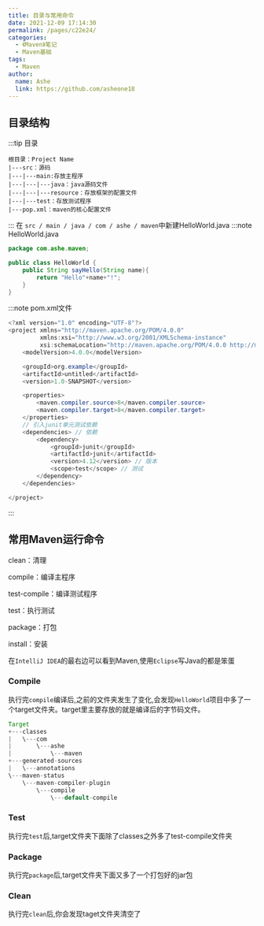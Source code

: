 ```yaml
---
title: 目录与常用命令
date: 2021-12-09 17:14:30
permalink: /pages/c22e24/
categories:
  - 《Maven》笔记
  - Maven基础
tags:
  - Maven
author:
  name: Ashe
  link: https://github.com/asheone18
---
```


## 目录结构
:::tip 目录
```
根目录：Project Name
|---src：源码
|---|---main:存放主程序
|---|---|---java：java源码文件
|---|---|---resource：存放框架的配置文件
|---|---test：存放测试程序
|---pop.xml：maven的核心配置文件
```
:::
在 ``` src / main / java / com / ashe / maven ```中新建HelloWorld.java
:::note HelloWorld.java
```java
package com.ashe.maven;

public class HelloWorld {
    public String sayHello(String name){
        return "Hello"+name+"!";
    }
}
```

:::note pom.xml文件
```java
<?xml version="1.0" encoding="UTF-8"?>
<project xmlns="http://maven.apache.org/POM/4.0.0"
         xmlns:xsi="http://www.w3.org/2001/XMLSchema-instance"
         xsi:schemaLocation="http://maven.apache.org/POM/4.0.0 http://maven.apache.org/xsd/maven-4.0.0.xsd">
    <modelVersion>4.0.0</modelVersion>

    <groupId>org.example</groupId>
    <artifactId>untitled</artifactId>
    <version>1.0-SNAPSHOT</version>

    <properties>
        <maven.compiler.source>8</maven.compiler.source>
        <maven.compiler.target>8</maven.compiler.target>
    </properties>
    // 引入junit单元测试依赖
    <dependencies> // 依赖
        <dependency>
            <groupId>junit</groupId> 
            <artifactId>junit</artifactId>
            <version>4.12</version> // 版本
            <scope>test</scope> // 测试
        </dependency>
    </dependencies>

</project>
```
:::

## 常用Maven运行命令

clean：清理

compile：编译主程序

test-compile：编译测试程序

test：执行测试

package：打包

install：安装

在`IntelliJ IDEA`的最右边可以看到Maven,使用`Eclipse`写Java的都是笨蛋

### Compile

执行完`compile`编译后,之前的文件夹发生了变化,会发现`HelloWorld`项目中多了一个target文件夹。target里主要存放的就是编译后的字节码文件。
```java
Target
+---classes
|   \---com
|       \---ashe
|           \---maven
+---generated-sources
|   \---annotations
\---maven-status
    \---maven-compiler-plugin
        \---compile
            \---default-compile
```

### Test
执行完`test`后,target文件夹下面除了classes之外多了test-compile文件夹

### Package
执行完`package`后,target文件夹下面又多了一个打包好的jar包

### Clean 
执行完`clean`后,你会发现taget文件夹清空了